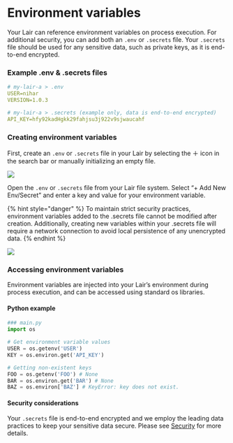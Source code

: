 # Environment variables

Your Lair can reference environment variables on process execution. For additional security, you can add both an `.env` or `.secrets` file. Your `.secrets` file should be used for any sensitive data, such as private keys, as it is end-to-end encrypted.

### Example .env & .secrets files

```yaml
# my-lair-a > .env
USER=nihar
VERSION=1.0.3

# my-lair-a > .secrets (example only, data is end-to-end encrypted)
API_KEY=hfy92kadHgkk29fahjsu3j922v9sjwaucahf
```

### Creating environment variables

First, create an `.env` or `.secrets` file in your Lair by selecting the ＋ icon in the search bar or manually initializing an empty file.

![](https://codahosted.io/docs/2kDMDaZ6QP/blobs/bl-Iqkx-tphjD/3d584a55f32dbc8c4e8cf462e3eb9867bbcaf47440586f29d25f94abb1d90be28f4433566d59fc5bfeef80fb761d4e93785f99ec6a64bd561d70e8c2785ae52f342dcf4729de3a496500f8f7ee8d21e20f6ee3321ca9844abc41275391641b8d1fff3ebe)

Open the `.env` or `.secrets` file from your Lair file system. Select “+ Add New Env/Secret” and enter a key and value for your environment variable.

{% hint style="danger" %}
To maintain strict security practices, environment variables added to the .secrets file cannot be modified after creation. Additionally, creating new variables within your .secrets file will require a network connection to avoid local persistence of any unencrypted data.
{% endhint %}

![](https://codahosted.io/docs/2kDMDaZ6QP/blobs/bl-y6VBct0x43/8df62ca809cc4d4d26a8a856c73b01cd85ea91a043dc7ac093aa6a8ba6e44ff43383a44b2f93ee58a6f0044e34a2bd5453accaa946ddacf696adfc35fb7a828f2201f863a71b42fd5d87f6701749822cdd4b30c762c01f7cab5686667c4e61356263d8fa)

### Accessing environment variables

Environment variables are injected into your Lair’s environment during process execution, and can be accessed using standard os libraries.

#### **Python example**

```python
### main.py
import os

# Get environment variable values
USER = os.getenv('USER')
KEY = os.environ.get('API_KEY')

# Getting non-existent keys
FOO = os.getenv('FOO') # None
BAR = os.environ.get('BAR') # None
BAZ = os.environ['BAZ'] # KeyError: key does not exist.
```

#### Security considerations

Your `.secrets` file is end-to-end encrypted and we employ the leading data practices to keep your sensitive data secure. Please see [Security](../resources/security.md) for more details.
